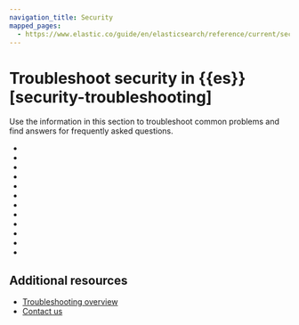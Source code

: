 ```yaml
---
navigation_title: Security
mapped_pages:
  - https://www.elastic.co/guide/en/elasticsearch/reference/current/security-troubleshooting.html
---
```


# Troubleshoot security in {{es}} [security-troubleshooting]

Use the information in this section to troubleshoot common problems and find answers for frequently asked questions.

* [](security/security-trb-settings.md)
* [](security/security-trb-roles.md)
* [](security/security-trb-extraargs.md)
* [](security/trouble-shoot-active-directory.md)
* [](security/trb-security-maccurl.md)
* [](security/trb-security-sslhandshake.md)
* [](security/trb-security-ssl.md)
* [](security/trb-security-kerberos.md)
* [](security/trb-security-saml.md)
* [](security/trb-security-internalserver.md)
* [](security/trb-security-setup.md)
* [](security/trb-security-path.md)

## Additional resources
* [Troubleshooting overview](/troubleshoot/index.md)
* [Contact us](/troubleshoot/index.md#contact-us)











